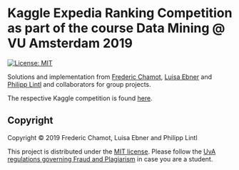 # Kaggle Expedia Ranking Competition as part of the course Data Mining @ VU Amsterdam 2019

[![License: MIT](https://img.shields.io/badge/License-MIT-yellow.svg)](https://opensource.org/licenses/MIT)
  
Solutions and implementation from [Frederic Chamot](https://github.com/maragori), [Luisa Ebner](https://github.com/LuisaEbner) and [Philipp Lintl](https://github.com/PhilLint) and collaborators for group projects. 

The respective Kaggle competition is found [here](https://www.kaggle.com/c/expedia-hotel-recommendations#description).
## Copyright

Copyright © 2019 Frederic Chamot, Luisa Ebner and Philipp Lintl

<p align=“justify”>
This project is distributed under the <a href="LICENSE">MIT license</a>.  
Please follow the <a href="http://student.uva.nl/en/content/az/plagiarism-and-fraud/plagiarism-and-fraud.html">UvA regulations governing Fraud and Plagiarism</a> in case you are a student.
</p>
